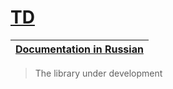 # [TD](https://github.com/DmitryRyumin/test_docs)

| [Documentation in Russian](https://github.com/DmitryRyumin/test_docs/blob/main/README_RU.md) |
|----------------------------------------------------------------------------------------------|

> The library under development